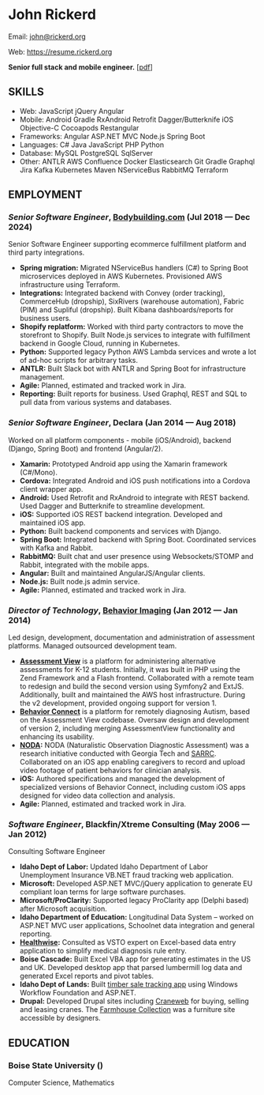 John Rickerd
============
Email: john@rickerd.org

Web: https://resume.rickerd.org

**Senior full stack and mobile engineer.**   [[pdf](resume.pdf)]

## SKILLS

  - Web: JavaScript jQuery Angular 
  - Mobile: Android Gradle RxAndroid Retrofit Dagger/Butterknife iOS Objective-C Cocoapods Restangular 
  - Frameworks: Angular ASP.NET MVC Node.js Spring Boot 
  - Languages: C# Java JavaScript PHP Python 
  - Database: MySQL PostgreSQL SqlServer 
  - Other: ANTLR AWS Confluence Docker Elasticsearch Git Gradle Graphql Jira Kafka Kubernetes Maven NServiceBus RabbitMQ Terraform 

## EMPLOYMENT

### *Senior Software Engineer*, [Bodybuilding.com](https://bodybuilding.com) (Jul 2018 — Dec 2024)

Senior Software Engineer supporting ecommerce fulfillment platform and third party integrations.
  - **Spring migration:** Migrated NServiceBus handlers (C#) to Spring Boot microservices deployed in AWS Kubernetes. Provisioned AWS infrastructure using Terraform.
  - **Integrations:** Integrated backend with Convey (order tracking), CommerceHub (dropship), SixRivers (warehouse automation), Fabric (PIM) and Supliful (dropship). Built Kibana dashboards/reports for business users.
  - **Shopify replatform:** Worked with third party contractors to move the storefront to Shopify. Built Node.js services to integrate with fulfillment backend in Google Cloud, running in Kubernetes.
  - **Python:** Supported legacy Python AWS Lambda services and wrote a lot of ad-hoc scripts for arbitrary tasks.
  - **ANTLR:** Built Slack bot with ANTLR and Spring Boot for infrastructure management.
  - **Agile:** Planned, estimated and tracked work in Jira.
  - **Reporting:** Built reports for business. Used Graphql, REST and SQL to pull data from various systems and databases.

### *Senior Software Engineer*, Declara (Jan 2014 — Aug 2018)

Worked on all platform components - mobile (iOS/Android), backend (Django, Spring Boot) and frontend (Angular/2).
  - **Xamarin:** Prototyped Android app using the Xamarin framework (C#/Mono).
  - **Cordova:** Integrated Android and iOS push notifications into a Cordova client wrapper app.
  - **Android:** Used Retrofit and RxAndroid to integrate with REST backend. Used Dagger and Butterknife to streamline development.
  - **iOS:** Supported iOS REST backend integration. Developed and maintained iOS app.
  - **Python:** Built backend components and services with Django.
  - **Spring Boot:** Integrated backend with Spring Boot. Coordinated services with Kafka and Rabbit.
  - **RabbitMQ:** Built chat and user presence using Websockets/STOMP and Rabbit, integrated with the mobile apps.
  - **Angular:** Built and maintained AngularJS/Angular clients.
  - **Node.js:** Built node.js admin service.
  - **Agile:** Planned, estimated and tracked work in Jira.

### *Director of Technology*, [Behavior Imaging](https://behaviorimaging.com/) (Jan 2012 — Jan 2014)

Led design, development, documentation and administration of assessment platforms. Managed outsourced development team.
  - **[Assessment View](https://behaviorimaging.com/products/assessment-view/)** is a platform for administering alternative assessments for K-12 students. Initially, it was built in PHP using the Zend Framework and a Flash frontend. Collaborated with a remote team to redesign and build the second version using Symfony2 and ExtJS. Additionally, built and maintained the AWS host infrastructure. During the v2 development, provided ongoing support for version 1.
  - **[Behavior Connect](https://behaviorimaging.com/products/behavior-connect/)** is a platform for remotely diagnosing Autism, based on the Assessment View codebase. Oversaw design and development of version 2, including merging AssessmentView functionality and enhancing its usability.
  - **[NODA](https://behaviorimaging.com/noda/):** NODA (Naturalistic Observation Diagnostic Assessment) was a research initiative conducted with Georgia Tech and [SARRC](https://autismcenter.org/). Collaborated on an iOS app enabling caregivers to record and upload video footage of patient behaviors for clinician analysis.
  - **iOS:** Authored specifications and managed the development of specialized versions of Behavior Connect, including custom iOS apps designed for video data collection and analysis.
  - **Agile:** Planned, estimated and tracked work in Jira.

### *Software Engineer*, Blackfin/Xtreme Consulting (May 2006 — Jan 2012)

Consulting Software Engineer
  - **Idaho Dept of Labor:** Updated Idaho Department of Labor Unemployment Insurance VB.NET fraud tracking web application.
  - **Microsoft:** Developed ASP.NET MVC/jQuery application to generate EU compliant loan terms for large software purchases.
  - **Microsoft/ProClarity:** Supported legacy ProClarity app (Delphi based) after Microsoft acquisition.
  - **Idaho Department of Education:** Longitudinal Data System – worked on ASP.NET MVC user applications, Schoolnet data integration and general reporting.
  - **[Healthwise](http://www.healthwise.org):** Consulted as VSTO expert on Excel-based data entry application to simplify medical diagnosis rule entry.
  - **Boise Cascade:** Built Excel VBA app for generating estimates in the US and UK. Developed desktop app that parsed lumbermill log data and generated Excel reports and pivot tables.
  - **Idaho Dept of Lands:** Built [timber sale tracking app](http://web.idl.idaho.gov/timbersale/Search.aspx) using Windows Workflow Foundation and ASP.NET.
  - **Drupal:** Developed Drupal sites including [Craneweb](https://craneweb.com) for buying, selling and leasing cranes. The [Farmhouse Collection](https://www.farmhousecollection.com) was a furniture site accessible by designers.




## EDUCATION

### Boise State University ()

Computer Science, Mathematics












